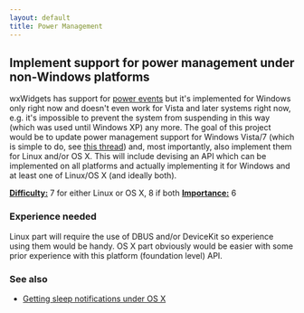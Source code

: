 ```yaml
---
layout: default
title: Power Management
---
```


## Implement support for power management under non-Windows platforms

wxWidgets has support for
[power events](http://docs.wxwidgets.org/trunk/classwx_power_event.html) but
it's implemented for Windows only right now and doesn't even work for Vista and
later systems right now, e.g. it's impossible to prevent the system from
suspending in this way (which was used until Windows XP) any more. The goal of
this project would be to update power management support for Windows Vista/7
(which is simple to do, see
[this thread](http://thread.gmane.org/gmane.comp.lib.wxwidgets.devel/120453))
and, most importantly, also implement them for Linux and/or OS X. This will
include devising an API which can be implemented on all platforms and actually
implementing it for Windows and at least one of Linux/OS X (and ideally both).

[**Difficulty:**](../project-ratings) 7 for either Linux or OS X, 8 if both
[**Importance:**](../project-ratings) 6

### Experience needed

Linux part will require the use of DBUS and/or DeviceKit so experience using them would be handy. OS X part obviously would be easier with some prior experience with this platform (foundation level) API.

### See also
* [Getting sleep notifications under OS X](http://developer.apple.com/library/mac/#qa/qa1340/_index.html)

